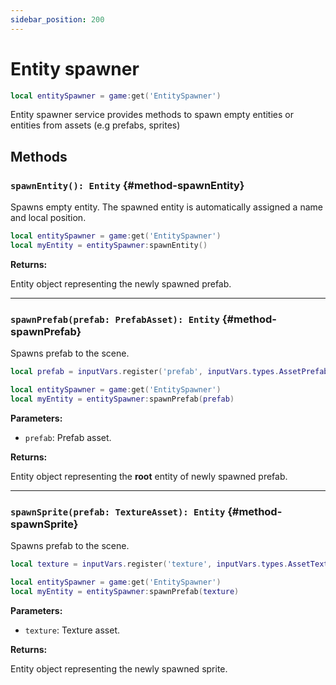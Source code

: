 ```yaml
---
sidebar_position: 200
---
```


# Entity spawner

```lua
local entitySpawner = game:get('EntitySpawner')
```

Entity spawner service provides methods to spawn empty entities or entities from assets (e.g prefabs, sprites)

## Methods

### `spawnEntity(): Entity` {#method-spawnEntity}

Spawns empty entity. The spawned entity is automatically assigned a name and local position.

```lua
local entitySpawner = game:get('EntitySpawner')
local myEntity = entitySpawner:spawnEntity()
```

**Returns:**

Entity object representing the newly spawned prefab.

---

### `spawnPrefab(prefab: PrefabAsset): Entity` {#method-spawnPrefab}

Spawns prefab to the scene.

```lua
local prefab = inputVars.register('prefab', inputVars.types.AssetPrefab)

local entitySpawner = game:get('EntitySpawner')
local myEntity = entitySpawner:spawnPrefab(prefab)
```

**Parameters:**

- `prefab`: Prefab asset.

**Returns:**

Entity object representing the **root** entity of newly spawned prefab.

---

### `spawnSprite(prefab: TextureAsset): Entity` {#method-spawnSprite}

Spawns prefab to the scene.

```lua
local texture = inputVars.register('texture', inputVars.types.AssetTexture)

local entitySpawner = game:get('EntitySpawner')
local myEntity = entitySpawner:spawnPrefab(texture)
```

**Parameters:**

- `texture`: Texture asset.

**Returns:**

Entity object representing the newly spawned sprite.
